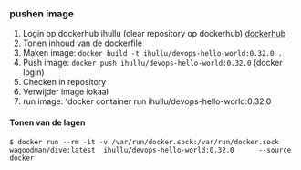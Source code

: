 ### pushen image

1. Login op dockerhub ihullu (clear repository op dockerhub) [dockerhub](https://hub.docker.com/repository/docker/ihullu/devops-hello-world)
2. Tonen inhoud van de dockerfile
3. Maken image: `docker build -t ihullu/devops-hello-world:0.32.0 .`
4. Push image: `docker push ihullu/devops-hello-world:0.32.0`
   (docker login)
5. Checken in repository
6. Verwijder image lokaal
7. run image: 'docker container run ihullu/devops-hello-world:0.32.0

#### Tonen van de lagen

```shell
$ docker run --rm -it -v /var/run/docker.sock:/var/run/docker.sock  wagoodman/dive:latest  ihullu/devops-hello-world:0.32.0      --source docker
```
